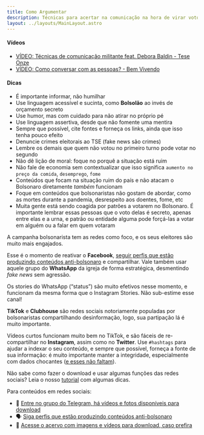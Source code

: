 ```yaml
---
title: Como Argumentar
description: Técnicas para acertar na comunicação na hora de virar voto.
layout: ../layouts/MainLayout.astro
---
```


#### Vídeos
- [VÍDEO: Técnicas de comunicação militante feat. Debora Baldin - Tese Onze](https://www.youtube.com/watch?v=xzub0VjnwJ4)
- [VÍDEO: Como conversar com as pessoas? - Bem Vivendo](https://www.youtube.com/watch?v=4p7JwSQyZTI)

#### Dicas
- É importante informar, não humilhar
- Use linguagem acessível e sucinta, como **Bolsolão** ao invés de orçamento secreto
- Use humor, mas com cuidado para não atirar no próprio pé
- Use linguagem assertiva, desde que não fomente uma mentira
- Sempre que possível, cite fontes e forneça os links, ainda que isso tenha pouco efeito
- Denuncie crimes eleitorais ao TSE (fake news são crimes)
- Lembre os demais que quem não votou no primeiro turno pode votar no segundo
- Não dê lição de moral: foque no porquê a situação está ruim
- Não fale de economia sem contextualizar que isso significa `aumento no preço da comida`, `desemprego`, `fome`
- Conteúdos que focam na situação ruim do país e não atacam o Bolsonaro diretamente *também* funcionam
- Foque em conteúdos que bolsonaristas não gostam de abordar, como as mortes durante a pandemia, desrespeito aos doentes, fome, etc
- Muita gente está sendo coagida por patrões a votarem no Bolsonaro. É importante lembrar essas pessoas que o voto delas é secreto, apenas entre elas e a urna, e patrão ou entidade alguma pode forçá-las a votar em alguém ou a falar em quem votaram

A campanha bolsonarista tem as redes como foco, e os seus eleitores são muito mais engajados.

Esse é o momento de reativar o **Facebook**, [seguir perfis que estão produzindo conteúdos anti-bolsonaro](/nas-redes)
e compartilhar. Vale também usar aquele grupo do **WhatsApp** da igreja de forma estratégica, desmentindo *fake news* sem agressão.

Os stories do WhatsApp (“status”) são muito efetivos nesse momento, e funcionam da mesma forma que o Instagram Stories. Não sub-estime esse canal!

**TikTok** e **Clubhouse** são redes sociais notoriamente populadas por bolsonaristas compartilhando desinformação, logo, sua partipação lá é muito importante.

Vídeos curtos funcionam muito bem no TikTok, e são fáceis de re-compartilhar no **Instagram**, assim como no **Twitter**. Use `#hashtags` para ajudar a indexar o seu conteúdo, e sempre que possível, forneça a fonte de sua informação: é muito importante manter a integridade, especialmente com dados chocantes ([e esses não faltam](https://drive.google.com/drive/folders/1LiEi50zOh77NziLXeYColX3JjOvV97OG)).

Não sabe como fazer o download e usar algumas funções das redes sociais? Leia o nosso [tutorial](/tutorial) com algumas dicas.

Para conteúdos em redes sociais:

- 💬 [Entre no grupo do Telegram, há vídeos e fotos disponíveis para download](https://t.me/+fRKb1oBX6tMxNmMx)
- 🗣 [Siga perfis que estão produzindo conteúdos anti-bolsonaro](/nas-redes)
- 🔗 [Acesse o acervo com imagens e vídeos para download, caso prefira](https://drive.google.com/drive/folders/10Y_vh5YJp06XPShryTgvNF7MGcmcPa5G)